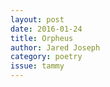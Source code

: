 ```yaml
---
layout: post 
date: 2016-01-24
title: Orpheus
author: Jared Joseph
category: poetry
issue: tammy
---
```

